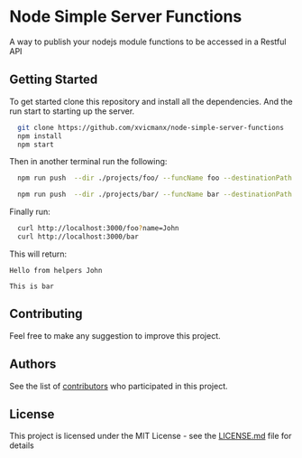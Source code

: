 # Node Simple Server Functions

A way to publish your nodejs module functions to be accessed in a Restful API

## Getting Started

To get started clone this repository and install all the dependencies.
And the run start to starting up the server.

```bash
  git clone https://github.com/xvicmanx/node-simple-server-functions
  npm install
  npm start
```

Then in another terminal run the following: 

```bash
  npm run push  --dir ./projects/foo/ --funcName foo --destinationPath http://localhost:3000/push/

  npm run push  --dir ./projects/bar/ --funcName bar --destinationPath http://localhost:3000/push/
```

Finally run:

```bash
  curl http://localhost:3000/foo?name=John
  curl http://localhost:3000/bar
```
This will return: 

`Hello from helpers John`

`This is bar`

## Contributing

Feel free to make any suggestion to improve this project.


## Authors

See the list of [contributors](https://github.com/xvicmanx/node-simple-server-functions/graphs/contributors) who participated in this project.

## License

This project is licensed under the MIT License - see the [LICENSE.md](LICENSE.md) file for details
